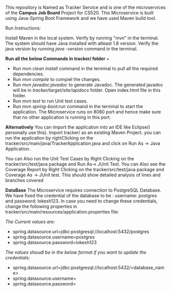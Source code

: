 This repository is Named as Tracker Service and is one of the microservices of the **Campus Job Board** Project for CS520.
This Microservice is built using Java-Spring Boot Framework and we have used Maven build tool. 

Run Instructions: 

Install Maven in the local system. Verify by running "mvn" in the terminal. 
The system should have Java installed with atleast 1.8 version. Verify the java version by running *java -version* command in the terminal.

**Run all the below Commands in tracker/ folder**
+
* Run *mvn clean install*  command in the terminal to pull all the required dependencies.
* Run *mvn compile* to compiel the changes.
* Run *mvn javadoc:javadoc* to generate Javadoc. The generated javadoc will be in *tracker/target/site/apidocs* folder. Open index.html file in this folder.
* Run *mvn test* to run Unit test cases. 
* Run *mvn spring-boot:run* command in the terminal to start the application. 
The Microservice runs on 8080 port and hence make sure that no other application is running in this port.

**Alternatively**
You can import the application into an IDE like Eclipse(I personally use this). Import tracker/ as an existing Maven Project. 
you can run the application by rightClicking on the tracker/src/main/java/TrackerApplication.java  and click on Run As -> Java Application.

You can Also run the Unit Test Cases by Right Clicking on the tracker/src/test/java package and Run As-> JUnit Test. 
You can Also see the Coverage Report by Right Clicking on the tracker/src/test/java package and Coverage As -> JUnit test. This should show detailed analysis of lines and branches covered


**DataBase**  The Microservice requires connection to PostgreSQL Database. We have fixed the credential of the database to be : username: postgres and password: lokesh123. In case you need to change these credentials, change the following properties in tracker/src/main/resources/application.properties file:

*The Current values are:*
* spring.datasource.url=jdbc:postgresql://localhost:5432/postgres
* spring.datasource.username=postgres
* spring.datasource.password=lokesh123 

*The values shoudl be in the below format if you want to update the credentials:*
* spring.datasource.url=jdbc:postgresql://localhost:5432/<database_name>
* spring.datasource.username=<username>
* spring.datasource.password=<password> 

